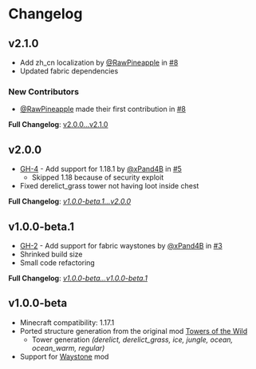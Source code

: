 # Changelog

## v2.1.0
* Add zh_cn localization by [@RawPineapple](https://github.com/RawPineapple) in [#8](https://github.com/xPand4B/Towers_Of_The_Wild_Reworked/pull/8)
* Updated fabric dependencies

### New Contributors
* [@RawPineapple](https://github.com/RawPineapple) made their first contribution in [#8](https://github.com/xPand4B/Towers_Of_The_Wild_Reworked/pull/8)

**Full Changelog**: [v2.0.0...v2.1.0](https://github.com/xPand4B/Towers_Of_The_Wild_Reworked/compare/v2.0.0...v2.1.0)

## v2.0.0
* [GH-4](https://github.com/xPand4B/Towers_Of_The_Wild_Reworked/issues/4) - Add support for 1.18.1 by [@xPand4B](https://github.com/xPand4B) in [#5](https://github.com/xPand4B/Towers_Of_The_Wild_Reworked/pull/5)
  * Skipped 1.18 because of security exploit
* Fixed derelict_grass tower not having loot inside chest

**Full Changelog**: *[v1.0.0-beta.1...v2.0.0](https://github.com/xPand4B/Towers_Of_The_Wild_Reworked/compare/v1.0.0-beta.1...v2.0.0)*

## v1.0.0-beta.1
* [GH-2](https://github.com/xPand4B/Towers_Of_The_Wild_Reworked/issues/2) - Add support for fabric waystones by [@xPand4B](https://github.com/xPand4B) in [#3](https://github.com/xPand4B/Towers_Of_The_Wild_Reworked/pull/3)
* Shrinked build size
* Small code refactoring

**Full Changelog**: *[v1.0.0-beta...v1.0.0-beta.1](https://github.com/xPand4B/Towers_Of_The_Wild_Reworked/compare/v1.0.0-beta...v1.0.0-beta.1)*

## v1.0.0-beta
* Minecraft compatibility: 1.17.1
* Ported structure generation from the original mod [Towers of the Wild](https://github.com/Idrae/Towers_Of_The_Wild-1.16.3)
  * Tower generation *(derelict, derelict_grass, ice, jungle, ocean, ocean_warm, regular)*
* Support for [Waystone](https://www.curseforge.com/minecraft/mc-mods/waystones-fabric) mod
